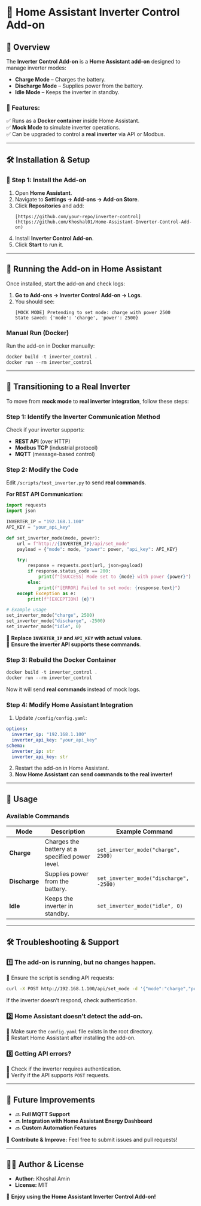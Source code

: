 # 🔋 Home Assistant Inverter Control Add-on

## 📌 Overview
The **Inverter Control Add-on** is a **Home Assistant add-on** designed to manage inverter modes:

- **Charge Mode** – Charges the battery.
- **Discharge Mode** – Supplies power from the battery.
- **Idle Mode** – Keeps the inverter in standby.

### 🚀 Features:
✅ Runs as a **Docker container** inside Home Assistant.  
✅ **Mock Mode** to simulate inverter operations.  
✅ Can be upgraded to control a **real inverter** via API or Modbus.  

---

## 🛠️ **Installation & Setup**

### 📌 **Step 1: Install the Add-on**
1. Open **Home Assistant**.
2. Navigate to **Settings → Add-ons → Add-on Store**.
3. Click **Repositories** and add:
   ```
   [https://github.com/your-repo/inverter-control](https://github.com/Khoshal01/Home-Assistant-Inverter-Control-Add-on)
   ```
4. Install **Inverter Control Add-on**.
5. Click **Start** to run it.

---


## 🚀 **Running the Add-on in Home Assistant**
Once installed, start the add-on and check logs:
1. **Go to Add-ons → Inverter Control Add-on → Logs**.
2. You should see:
   ```
   [MOCK MODE] Pretending to set mode: charge with power 2500
   State saved: {'mode': 'charge', 'power': 2500}
   ```

### **Manual Run (Docker)**
Run the add-on in Docker manually:
```powershell
docker build -t inverter_control .
docker run --rm inverter_control
```

---

## 🔌 **Transitioning to a Real Inverter**
To move from **mock mode** to **real inverter integration**, follow these steps:

### **Step 1: Identify the Inverter Communication Method**
Check if your inverter supports:
- **REST API** (over HTTP)
- **Modbus TCP** (industrial protocol)
- **MQTT** (message-based control)

### **Step 2: Modify the Code**
Edit `/scripts/test_inverter.py` to send **real commands**.

**For REST API Communication:**
```python
import requests
import json

INVERTER_IP = "192.168.1.100"
API_KEY = "your_api_key"

def set_inverter_mode(mode, power):
    url = f"http://{INVERTER_IP}/api/set_mode"
    payload = {"mode": mode, "power": power, "api_key": API_KEY}

    try:
        response = requests.post(url, json=payload)
        if response.status_code == 200:
            print(f"[SUCCESS] Mode set to {mode} with power {power}")
        else:
            print(f"[ERROR] Failed to set mode: {response.text}")
    except Exception as e:
        print(f"[EXCEPTION] {e}")

# Example usage
set_inverter_mode("charge", 2500)
set_inverter_mode("discharge", -2500)
set_inverter_mode("idle", 0)
```
🔹 **Replace `INVERTER_IP` and `API_KEY` with actual values**.  
🔹 **Ensure the inverter API supports these commands**.  

### **Step 3: Rebuild the Docker Container**
```powershell
docker build -t inverter_control .
docker run --rm inverter_control
```
Now it will send **real commands** instead of mock logs.

### **Step 4: Modify Home Assistant Integration**
1. Update `/config/config.yaml`:
```yaml
options:
  inverter_ip: "192.168.1.100"
  inverter_api_key: "your_api_key"
schema:
  inverter_ip: str
  inverter_api_key: str
```
2. Restart the add-on in Home Assistant.
3. **Now Home Assistant can send commands to the real inverter!**

---

## 💪 **Usage**
### **Available Commands**
| Mode        | Description                                      | Example Command |
|------------|--------------------------------------------------|----------------|
| **Charge** | Charges the battery at a specified power level. | `set_inverter_mode("charge", 2500)` |
| **Discharge** | Supplies power from the battery. | `set_inverter_mode("discharge", -2500)` |
| **Idle** | Keeps the inverter in standby. | `set_inverter_mode("idle", 0)` |

---

## 🛠 **Troubleshooting & Support**

### **1️⃣ The add-on is running, but no changes happen.**
🔹 Ensure the script is sending API requests:
```bash
curl -X POST http://192.168.1.100/api/set_mode -d '{"mode":"charge","power":2500}'
```
If the inverter doesn’t respond, check authentication.

### **2️⃣ Home Assistant doesn’t detect the add-on.**
🔹 Make sure the `config.yaml` file exists in the root directory.  
🔹 Restart Home Assistant after installing the add-on.

### **3️⃣ Getting API errors?**
🔹 Check if the inverter requires authentication.  
🔹 Verify if the API supports `POST` requests.  

---

## 📌 **Future Improvements**
- 🔜 **Full MQTT Support**
- 🔜 **Integration with Home Assistant Energy Dashboard**
- 🔜 **Custom Automation Features**
  
🚀 **Contribute & Improve:** Feel free to submit issues and pull requests!

---

## 👨‍💻 **Author & License**
- **Author:** Khoshal Amin  
- **License:** MIT  

🌟 **Enjoy using the Home Assistant Inverter Control Add-on!**  

